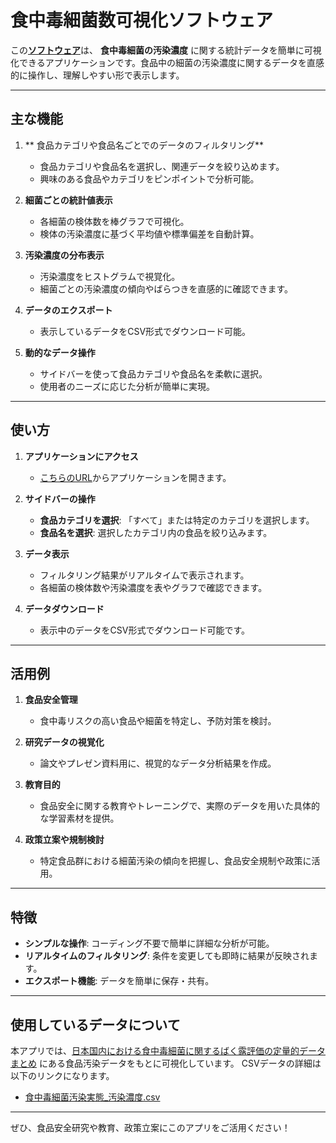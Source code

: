 # 食中毒細菌数可視化ソフトウェア

この[**ソフトウェア**](https://foodcontamiriskapptest-snhhv2zpvszwfmbm6kwhhm.streamlit.app/)は、 **食中毒細菌の汚染濃度** に関する統計データを簡単に可視化できるアプリケーションです。食品中の細菌の汚染濃度に関するデータを直感的に操作し、理解しやすい形で表示します。

---
## 主な機能
1. ** 食品カテゴリや食品名ごとでのデータのフィルタリング**
   - 食品カテゴリや食品名を選択し、関連データを絞り込めます。
   - 興味のある食品やカテゴリをピンポイントで分析可能。

2. **細菌ごとの統計値表示**
   - 各細菌の検体数を棒グラフで可視化。
   - 検体の汚染濃度に基づく平均値や標準偏差を自動計算。

3. **汚染濃度の分布表示**
   - 汚染濃度をヒストグラムで視覚化。
   - 細菌ごとの汚染濃度の傾向やばらつきを直感的に確認できます。

4. **データのエクスポート**
   - 表示しているデータをCSV形式でダウンロード可能。

5. **動的なデータ操作**
   - サイドバーを使って食品カテゴリや食品名を柔軟に選択。
   - 使用者のニーズに応じた分析が簡単に実現。

---

## 使い方

1. **アプリケーションにアクセス**
   - [こちらのURL](https://foodcontamiriskapptest-snhhv2zpvszwfmbm6kwhhm.streamlit.app/)からアプリケーションを開きます。

2. **サイドバーの操作**
   - **食品カテゴリを選択**: 「すべて」または特定のカテゴリを選択します。
   - **食品名を選択**: 選択したカテゴリ内の食品を絞り込みます。

3. **データ表示**
   - フィルタリング結果がリアルタイムで表示されます。
   - 各細菌の検体数や汚染濃度を表やグラフで確認できます。

4. **データダウンロード**
   - 表示中のデータをCSV形式でダウンロード可能です。

---

## 活用例

1. **食品安全管理**
   - 食中毒リスクの高い食品や細菌を特定し、予防対策を検討。

2. **研究データの視覚化**
   - 論文やプレゼン資料用に、視覚的なデータ分析結果を作成。

3. **教育目的**
   - 食品安全に関する教育やトレーニングで、実際のデータを用いた具体的な学習素材を提供。

4. **政策立案や規制検討**
   - 特定食品群における細菌汚染の傾向を把握し、食品安全規制や政策に活用。

---

## 特徴

- **シンプルな操作**: コーディング不要で簡単に詳細な分析が可能。
- **リアルタイムのフィルタリング**: 条件を変更しても即時に結果が反映されます。
- **エクスポート機能**: データを簡単に保存・共有。

---

## 使用しているデータについて

本アプリでは、[日本国内における食中毒細菌に関するばく露評価の定量的データまとめ](https://github.com/kento-koyama/food_micro_data_risk) にある食品汚染データをもとに可視化しています。
CSVデータの詳細は以下のリンクになります。
- [食中毒細菌汚染実態_汚染濃度.csv](https://github.com/kento-koyama/food_micro_data_risk/blob/main/%E9%A3%9F%E4%B8%AD%E6%AF%92%E7%B4%B0%E8%8F%8C%E6%B1%9A%E6%9F%93%E5%AE%9F%E6%85%8B_%E6%B1%9A%E6%9F%93%E6%BF%83%E5%BA%A6.csv)

---

ぜひ、食品安全研究や教育、政策立案にこのアプリをご活用ください！
